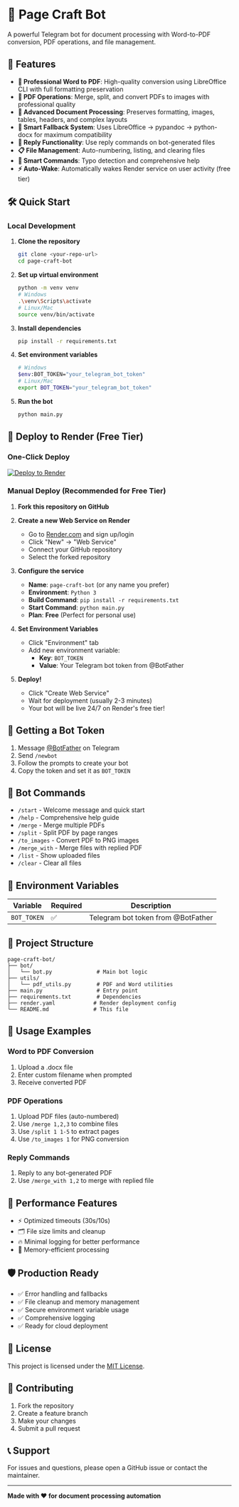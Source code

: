 # 📄 Page Craft Bot

A powerful Telegram bot for document processing with Word-to-PDF conversion, PDF operations, and file management.

## 🚀 Features

- **📝 Professional Word to PDF**: High-quality conversion using LibreOffice CLI with full formatting preservation
- **📄 PDF Operations**: Merge, split, and convert PDFs to images with professional quality
- **🎨 Advanced Document Processing**: Preserves formatting, images, tables, headers, and complex layouts
- **🔧 Smart Fallback System**: Uses LibreOffice → pypandoc → python-docx for maximum compatibility
- **🔗 Reply Functionality**: Use reply commands on bot-generated files
- **📋 File Management**: Auto-numbering, listing, and clearing files
- **🎯 Smart Commands**: Typo detection and comprehensive help
- **⚡ Auto-Wake**: Automatically wakes Render service on user activity (free tier)

## 🛠️ Quick Start

### Local Development

1. **Clone the repository**
   ```bash
   git clone <your-repo-url>
   cd page-craft-bot
   ```

2. **Set up virtual environment**
   ```bash
   python -m venv venv
   # Windows
   .\venv\Scripts\activate
   # Linux/Mac
   source venv/bin/activate
   ```

3. **Install dependencies**
   ```bash
   pip install -r requirements.txt
   ```

4. **Set environment variables**
   ```bash
   # Windows
   $env:BOT_TOKEN="your_telegram_bot_token"
   # Linux/Mac
   export BOT_TOKEN="your_telegram_bot_token"
   ```

5. **Run the bot**
   ```bash
   python main.py
   ```

## 🚀 Deploy to Render (Free Tier)

### One-Click Deploy
[![Deploy to Render](https://render.com/images/deploy-to-render-button.svg)](https://render.com/deploy)

### Manual Deploy (Recommended for Free Tier)

1. **Fork this repository on GitHub**

2. **Create a new Web Service on Render**
   - Go to [Render.com](https://render.com) and sign up/login
   - Click "New" → "Web Service"
   - Connect your GitHub repository
   - Select the forked repository

3. **Configure the service**
   - **Name**: `page-craft-bot` (or any name you prefer)
   - **Environment**: `Python 3`
   - **Build Command**: `pip install -r requirements.txt`
   - **Start Command**: `python main.py`
   - **Plan**: **Free** (Perfect for personal use)

4. **Set Environment Variables**
   - Click "Environment" tab
   - Add new environment variable:
     - **Key**: `BOT_TOKEN`
     - **Value**: Your Telegram bot token from @BotFather

5. **Deploy!**
   - Click "Create Web Service"
   - Wait for deployment (usually 2-3 minutes)
   - Your bot will be live 24/7 on Render's free tier!

## 🤖 Getting a Bot Token

1. Message [@BotFather](https://t.me/botfather) on Telegram
2. Send `/newbot`
3. Follow the prompts to create your bot
4. Copy the token and set it as `BOT_TOKEN`

## 📱 Bot Commands

- `/start` - Welcome message and quick start
- `/help` - Comprehensive help guide
- `/merge` - Merge multiple PDFs
- `/split` - Split PDF by page ranges
- `/to_images` - Convert PDF to PNG images
- `/merge_with` - Merge files with replied PDF
- `/list` - Show uploaded files
- `/clear` - Clear all files

## 🔧 Environment Variables

| Variable | Required | Description |
|----------|----------|-------------|
| `BOT_TOKEN` | ✅ | Telegram bot token from @BotFather |

## 📁 Project Structure

```
page-craft-bot/
├── bot/
│   └── bot.py              # Main bot logic
├── utils/
│   └── pdf_utils.py        # PDF and Word utilities
├── main.py                 # Entry point
├── requirements.txt        # Dependencies
├── render.yaml            # Render deployment config
└── README.md              # This file
```

## 🎯 Usage Examples

### Word to PDF Conversion
1. Upload a .docx file
2. Enter custom filename when prompted
3. Receive converted PDF

### PDF Operations
1. Upload PDF files (auto-numbered)
2. Use `/merge 1,2,3` to combine files
3. Use `/split 1 1-5` to extract pages
4. Use `/to_images 1` for PNG conversion

### Reply Commands
1. Reply to any bot-generated PDF
2. Use `/merge_with 1,2` to merge with replied file

## 🚀 Performance Features

- ⚡ Optimized timeouts (30s/10s)
- 🗂️ File size limits and cleanup
- 🔥 Minimal logging for better performance
- 📱 Memory-efficient processing

## 🛡️ Production Ready

- ✅ Error handling and fallbacks
- ✅ File cleanup and memory management
- ✅ Secure environment variable usage
- ✅ Comprehensive logging
- ✅ Ready for cloud deployment

## 📄 License

This project is licensed under the [MIT License](LICENSE).

## 🤝 Contributing

1. Fork the repository
2. Create a feature branch
3. Make your changes
4. Submit a pull request

## 📞 Support

For issues and questions, please open a GitHub issue or contact the maintainer.

---

**Made with ❤️ for document processing automation**
